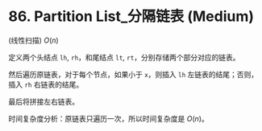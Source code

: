 # 86. Partition List_分隔链表 (Medium)

(线性扫描) $O(n)$

定义两个头结点 `lh`, `rh`，和尾结点 `lt`, `rt`，分别存储两个部分对应的链表。

然后遍历原链表，对于每个节点，如果小于 `x`，则插入 `lh` 左链表的结尾；否则，插入 `rh` 右链表的结尾。

最后将拼接左右链表。



时间复杂度分析：原链表只遍历一次，所以时间复杂度是 $O(n)$。
